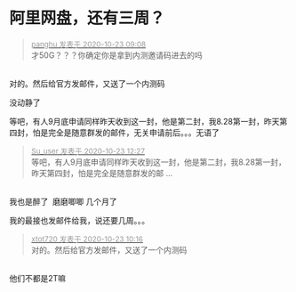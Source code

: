 # 阿里网盘，还有三周？


<div class="quote"><blockquote><font size="2"><a href="https://www.hostloc.com/forum.php?mod=redirect&amp;goto=findpost&amp;pid=9339379&amp;ptid=757240" target="_blank"><font color="#999999">panghu 发表于 2020-10-23 09:08</font></a></font><br />
才50G？？？你确定你是拿到内测邀请码进去的吗</blockquote></div><br />
对的。然后给官方发邮件，又送了一个内测码<img id="aimg_uWbnB" onclick="zoom(this, this.src, 0, 0, 0)" class="zoom" src="https://cdn.jsdelivr.net/gh/hishis/forum-master/public/images/patch.gif" onmouseover="img_onmouseoverfunc(this)" onload="thumbImg(this)" border="0" alt="" />

没动静了

等吧，有人9月底申请同样昨天收到这一封，他是第二封，我8.28第一封，昨天第四封，怕是完全是随意群发的邮件，无关申请前后。。。无语了

<div class="quote"><blockquote><font size="2"><a href="https://www.hostloc.com/forum.php?mod=redirect&amp;goto=findpost&amp;pid=9340456&amp;ptid=757240" target="_blank"><font color="#999999">Su_user 发表于 2020-10-23 12:27</font></a></font><br />
等吧，有人9月底申请同样昨天收到这一封，他是第二封，我8.28第一封，昨天第四封，怕是完全是随意群发的邮 ...</blockquote></div><br />
我也是醉了&nbsp;&nbsp;磨磨唧唧 几个月了

我的最接也发邮件给我，说还要几周。。。

<div class="quote"><blockquote><font size="2"><a href="https://www.hostloc.com/forum.php?mod=redirect&amp;goto=findpost&amp;pid=9339787&amp;ptid=757240" target="_blank"><font color="#999999">xtot720 发表于 2020-10-23 10:16</font></a></font><br />
对的。然后给官方发邮件，又送了一个内测码</blockquote></div><br />
他们不都是2T嘛
